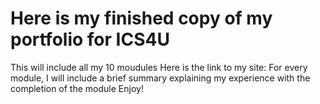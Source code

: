 # Here is my finished copy of my portfolio for ICS4U
This will include all my 10 moudules 
Here is the link to my site: 
For every module, I will include a brief summary explaining my experience with the completion of the module
Enjoy!
